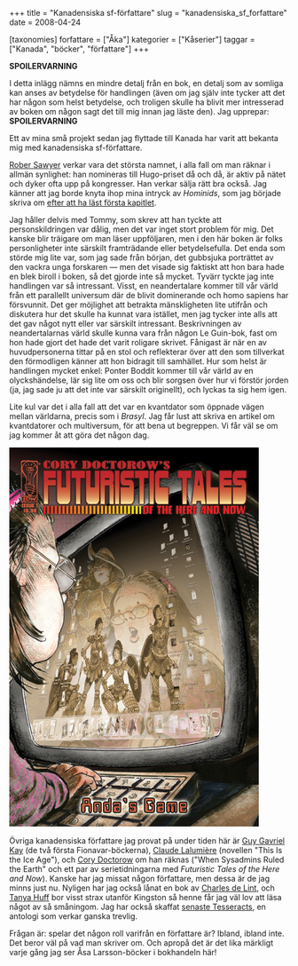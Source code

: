 +++
title = "Kanadensiska sf-författare"
slug = "kanadensiska_sf_forfattare"
date = 2008-04-24

[taxonomies]
forfattare = ["Åka"]
kategorier = ["Kåserier"]
taggar = ["Kanada", "böcker", "författare"]
+++

**SPOILERVARNING**

I detta inlägg nämns en mindre detalj från en bok, en detalj som av somliga
kan anses av betydelse för handlingen (även om jag själv inte tycker att det
har någon som helst betydelse, och troligen skulle ha blivit mer intresserad
av boken om någon sagt det till mig innan jag läste den). Jag upprepar:
**SPOILERVARNING**

Ett av mina små projekt sedan jag flyttade till Kanada har varit att bekanta
mig med kanadensiska sf-författare.

[Rober Sawyer](http://www.sfwriter.com) verkar vara det största namnet, i
alla fall om man räknar i allmän synlighet: han nomineras till Hugo-priset då
och då, är aktiv på nätet och dyker ofta upp på kongresser. Han verkar sälja
rätt bra också. Jag känner att jag borde knyta ihop mina intryck av
_Hominids_, som jag började skriva om [efter att ha läst första
kapitlet](./blogg/forsta_kapitlet_av_hominids.md).

Jag håller delvis med Tommy, som skrev att han tyckte att personskildringen
var dålig, men det var inget stort problem för mig. Det kanske blir träigare
om man läser uppföljaren, men i den här boken är folks personligheter inte
särskilt framträdande eller betydelsefulla. Det enda som störde mig lite var,
som jag sade från början, det gubbsjuka porträttet av den vackra unga
forskaren — men det visade sig faktiskt att hon bara hade en blek biroll i
boken, så det gjorde inte så mycket. Tyvärr tyckte jag inte handlingen var så
intressant. Visst, en neandertalare kommer till vår värld från ett parallellt
universum där de blivit dominerande och homo sapiens har försvunnit. Det ger
möjlighet att betrakta mänskligheten lite utifrån och diskutera hur det
skulle ha kunnat vara istället, men jag tycker inte alls att det gav något
nytt eller var särskilt intressant. Beskrivningen av neandertalarnas värld
skulle kunna vara från någon Le Guin-bok, fast om hon hade gjort det hade det
varit roligare skrivet. Fånigast är när en av huvudpersonerna tittar på en
stol och reflekterar över att den som tillverkat den förmodligen känner att
hon bidragit till samhället. Hur som helst är handlingen mycket enkel: Ponter
Boddit kommer till vår värld av en olyckshändelse, lär sig lite om oss och
blir sorgsen över hur vi förstör jorden (ja, jag sade ju att det inte var
särskilt originellt), och lyckas ta sig hem igen.

Lite kul var det i alla fall att det var en kvantdator som öppnade vägen
mellan världarna, precis som i _Brasyl_. Jag får lust att skriva en artikel
om kvantdatorer och multiversum, för att bena ut begreppen. Vi får väl se om
jag kommer åt att göra det någon dag.

![FIXME](futuristic_tales.jpeg)

Övriga kanadensiska författare jag provat på under tiden här är [Guy Gavriel
Kay](http://www.brightweavings.com) (de två första Fionavar-böckerna),
[Claude Lalumière](http://lostpages.net) (novellen "This Is the Ice Age"),
och [Cory Doctorow](http://craphound.com) om han räknas ("When Sysadmins
Ruled the Earth" och ett par av serietidningarna med _Futuristic Tales of the
Here and Now_). Kanske har jag missat någon författare, men dessa är de jag
minns just nu. Nyligen har jag också lånat en bok av [Charles de
Lint](http://www.sfsite.com/charlesdelint), och [Tanya
Huff](http://tanyahuff.net) bor visst strax utanför Kingston så henne får jag
väl lov att läsa något av så småningom. Jag har också skaffat [senaste
Tesseracts](http://www.edgewebsite.com/books/tess11/t11-sample.html), en
antologi som verkar ganska trevlig.

Frågan är: spelar det någon roll varifrån en författare är? Ibland, ibland inte. Det beror väl på vad man skriver om. Och apropå det är det lika märkligt varje gång jag ser Åsa Larsson-böcker i bokhandeln här!
